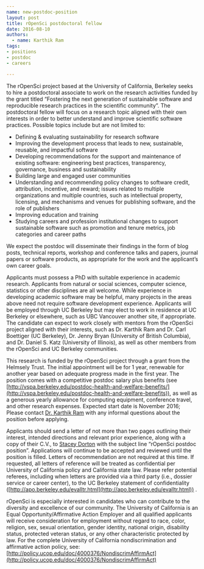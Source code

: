 ```yaml
---
name: new-postdoc-position
layout: post
title: rOpenSci postdoctoral fellow
date: 2016-08-10
authors:
  - name: Karthik Ram
tags:
- positions
- postdoc
- careers

---
```



The rOpenSci project based at the University of California, Berkeley seeks to hire a postdoctoral associate to work on the research activities funded by the grant titled “Fostering the next generation of sustainable software and reproducible research practices in the scientific community”. The postdoctoral fellow will  focus on a research topic aligned with their own interests in order to better understand and improve scientific software practices. Possible topics include but are not limited to:

- Defining  & evaluating sustainability for research software
- Improving the development process that leads to new, sustainable, reusable, and impactful software
- Developing recommendations for the support and maintenance of existing software: engineering best practices, transparency, governance, business and sustainability
- Building large and engaged user communities
- Understanding and recommending policy changes to software credit, attribution, incentive, and reward; issues related to multiple organizations and multiple countries, such as intellectual property, licensing, and mechanisms and venues for publishing software, and the role of publishers
- Improving education and training
- Studying careers and profession institutional changes to support sustainable software such as promotion and tenure metrics, job categories and career paths

We expect the postdoc will disseminate their findings in the form of blog posts, technical reports, workshop and conference talks and papers,  journal papers or software products, as appropriate for the work and the applicant’s own career goals. 


Applicants must possess a PhD with suitable experience in academic research.  Applicants from natural or social sciences, computer science, statistics or other disciplines are all welcome.  While experience in developing academic software may be helpful, many projects in the areas above need not require software development experience.  Applicants will be employed through UC Berkeley but may elect to work in residence at UC Berkeley or elsewhere, such as UBC Vancouver another site, if appropriate.  The candidate can expect to work closely with mentors from the rOpenSci project aligned with their interests, such as Dr. Karthik Ram and Dr. Carl Boettiger (UC Berkeley), Dr. Jenny Bryan (University of British Columbia), and Dr. Daniel S. Katz (University of Illinois), as well as other members from the rOpenSci and UC Berkeley communities.  

This research is funded by the rOpenSci project through a grant from the Helmsely Trust.  The initial appointment will be for 1 year, renewable for another year based on adequate progress made in the first year.  The position comes with a competitive postdoc salary plus benefits (see [http://vspa.berkeley.edu/postdoc-health-and-welfare-benefits/](http://vspa.berkeley.edu/postdoc-health-and-welfare-benefits)), as well as a generous yearly allowance for computing equipment,  conference travel, and other research expenses. Expected start date is November 2016; Please contact [Dr. Karthik Ram](mailto:karthik.ram@berkeley.edu) with any informal questions about the position before applying.

Applicants should send a letter of not more than two pages outlining their interest, intended directions and relevant prior experience, along with a copy of their C.V., to [Stacey Dorton](mailto:sdorton@berkeley.edu) with the subject line “rOpenSci postdoc position”. Applications will continue to be accepted and reviewed until the position is filled. Letters of recommendation are not required at this time. If requested, all letters of reference will be treated as confidential per University of California policy and California state law. Please refer potential referees, including when letters are provided via a third party (i.e., dossier service or career center), to the UC Berkeley statement of confidentiality ([http://apo.berkeley.edu/evalltr.html](http://apo.berkeley.edu/evalltr.html)) .

rOpenSci is especially interested in candidates who can contribute to the diversity and 
excellence of our community. The University of California is an Equal Opportunity/Affirmative Action Employer and all qualified applicants will receive consideration for employment without regard to race, color, religion, sex, sexual orientation, gender identity, national origin, disability status, protected veteran status, or any other characteristic protected by law. For the complete University of California nondiscrimination and affirmative action policy, see:
[http://policy.ucop.edu/doc/4000376/NondiscrimAffirmAct](http://policy.ucop.edu/doc/4000376/NondiscrimAffirmAct) 
